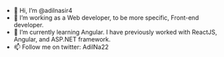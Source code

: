 - 👋 Hi, I’m @adilnasir4
- 👀 I’m working as a Web developer, to be more specific, Front-end developer.
- 🌱 I’m currently learning Angular. I have previously worked with ReactJS, Angular, and ASP.NET framework.
- 📫 Follow me on twitter: AdilNa22

